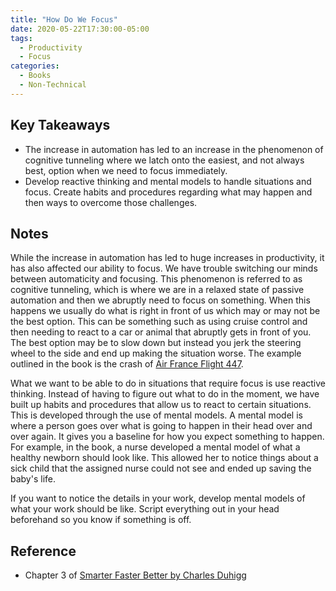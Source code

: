 ```yaml
---
title: "How Do We Focus"
date: 2020-05-22T17:30:00-05:00
tags:
  - Productivity
  - Focus
categories:
  - Books
  - Non-Technical
---
```

## Key Takeaways

* The increase in automation has led to an increase in the phenomenon of cognitive tunneling where we latch onto the easiest, and not always best, option when we need to focus immediately.
* Develop reactive thinking and mental models to handle situations and focus. Create habits and procedures regarding what may happen and then ways to overcome those challenges.

## Notes

While the increase in automation has led to huge increases in productivity, it has also affected our ability to focus. We have trouble switching our minds between automaticity and focusing. This phenomenon is referred to as cognitive tunneling, which is where we are in a relaxed state of passive automation and then we abruptly need to focus on something. When this happens we usually do what is right in front of us which may or may not be the best option. This can be something such as using cruise control and then needing to react to a car or animal that abruptly gets in front of you. The best option may be to slow down but instead you jerk the steering wheel to the side and end up making the situation worse. The example outlined in the book is the crash of [Air France Flight 447](https://en.wikipedia.org/wiki/Air_France_Flight_447).
  
What we want to be able to do in situations that require focus is use reactive thinking. Instead of having to figure out what to do in the moment, we have built up habits and procedures that allow us to react to certain situations. This is developed through the use of mental models. A mental model is where a person goes over what is going to happen in their head over and over again. It gives you a baseline for how you expect something to happen. For example, in the book, a nurse developed a mental model of what a healthy newborn should look like. This allowed her to notice things about a sick child that the assigned nurse could not see and ended up saving the baby's life.
  
If you want to notice the details in your work, develop mental models of what your work should be like. Script everything out in your head beforehand so you know if something is off.

## Reference

* Chapter 3 of [Smarter Faster Better by Charles Duhigg](https://www.goodreads.com/book/show/25733966-smarter-faster-better)
